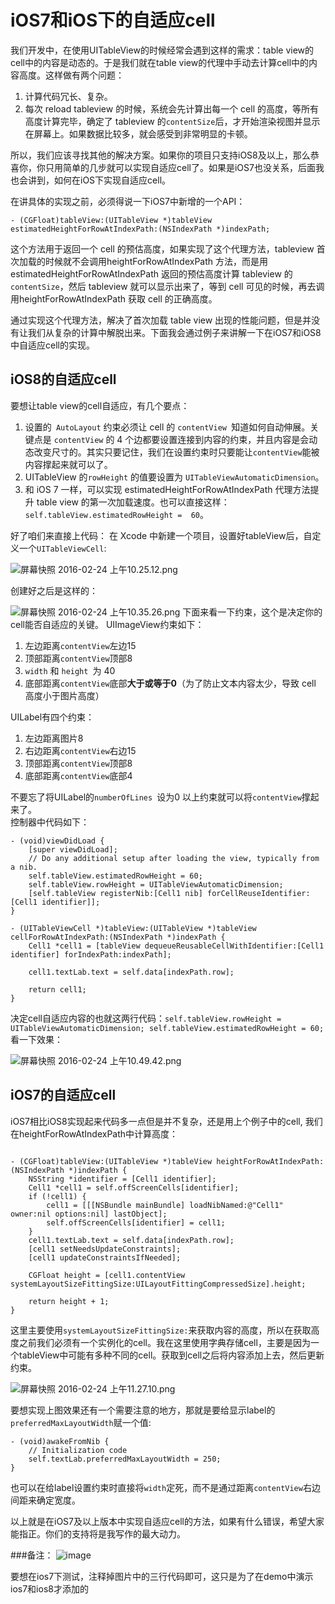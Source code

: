 # iOS7和iOS下的自适应cell
我们开发中，在使用UITableView的时候经常会遇到这样的需求：table view的cell中的内容是动态的。于是我们就在table view的代理中手动去计算cell中的内容高度。这样做有两个问题：
1. 计算代码冗长、复杂。
2. 每次 reload tableview 的时候，系统会先计算出每一个 cell 的高度，等所有高度计算完毕，确定了 tableview 的`contentSize`后，才开始渲染视图并显示在屏幕上。如果数据比较多，就会感受到非常明显的卡顿。

所以，我们应该寻找其他的解决方案。如果你的项目只支持iOS8及以上，那么恭喜你，你只用简单的几步就可以实现自适应cell了。如果是iOS7也没关系，后面我也会讲到，如何在iOS下实现自适应cell。

在讲具体的实现之前，必须得说一下iOS7中新增的一个API：

    - (CGFloat)tableView:(UITableView *)tableView estimatedHeightForRowAtIndexPath:(NSIndexPath *)indexPath;
这个方法用于返回一个 cell 的预估高度，如果实现了这个代理方法，tableview 首次加载的时候就不会调用heightForRowAtIndexPath 方法，而是用 estimatedHeightForRowAtIndexPath 返回的预估高度计算 tableview 的`contentSize`，然后 tableview 就可以显示出来了，等到 cell 可见的时候，再去调用heightForRowAtIndexPath 获取 cell 的正确高度。

通过实现这个代理方法，解决了首次加载 table view 出现的性能问题，但是并没有让我们从复杂的计算中解脱出来。下面我会通过例子来讲解一下在iOS7和iOS8中自适应cell的实现。

## iOS8的自适应cell
要想让table view的cell自适应，有几个要点：
1. 设置的` AutoLayout` 约束必须让 cell 的 `contentView `知道如何自动伸展。关键点是 `contentView` 的 4 个边都要设置连接到内容的约束，并且内容是会动态改变尺寸的。其实只要记住，我们在设置约束时只要能让`contentView`能被内容撑起来就可以了。
2. UITableView 的`rowHeight` 的值要设置为 `UITableViewAutomaticDimension`。
3. 和 iOS 7 一样，可以实现 estimatedHeightForRowAtIndexPath 代理方法提升 table view 的第一次加载速度。也可以直接这样：` self.tableView.estimatedRowHeight =  60`。

好了咱们来直接上代码：
在 Xcode 中新建一个项目，设置好tableView后，自定义一个`UITableViewCell`:

![屏幕快照 2016-02-24 上午10.25.12.png](http://upload-images.jianshu.io/upload_images/1351863-2776d0ed9c975732.png?imageMogr2/auto-orient/strip%7CimageView2/2/w/1240)

创建好之后是这样的：

![屏幕快照 2016-02-24 上午10.35.26.png](http://upload-images.jianshu.io/upload_images/1351863-af6d55fece3b3897.png?imageMogr2/auto-orient/strip%7CimageView2/2/w/1240)
下面来看一下约束，这个是决定你的cell能否自适应的关键。
UIImageView约束如下：
1. 左边距离`contentView`左边15
2. 顶部距离`contentView`顶部8
3.  `width` 和 `height `为 40
4. 底部距离`contentView`底部**大于或等于0**（为了防止文本内容太少，导致 cell 高度小于图片高度）

UILabel有四个约束：
1. 左边距离图片8
2. 右边距离`contentView`右边15
3. 顶部距离`contentView`顶部8
4. 底部距离`contentView`底部4

不要忘了将UILabel的`numberOfLines `设为0
以上约束就可以将`contentView`撑起来了。  
控制器中代码如下：
```
- (void)viewDidLoad {
    [super viewDidLoad];
    // Do any additional setup after loading the view, typically from a nib.
    self.tableView.estimatedRowHeight = 60;
    self.tableView.rowHeight = UITableViewAutomaticDimension;
    [self.tableView registerNib:[Cell1 nib] forCellReuseIdentifier:[Cell1 identifier]];
}

```
```
- (UITableViewCell *)tableView:(UITableView *)tableView cellForRowAtIndexPath:(NSIndexPath *)indexPath {
    Cell1 *cell1 = [tableView dequeueReusableCellWithIdentifier:[Cell1 identifier] forIndexPath:indexPath];
    
    cell1.textLab.text = self.data[indexPath.row];

    return cell1;
}
```
决定cell自适应内容的也就这两行代码：`self.tableView.rowHeight = UITableViewAutomaticDimension; self.tableView.estimatedRowHeight = 60;`
看一下效果：

![屏幕快照 2016-02-24 上午10.49.42.png](http://upload-images.jianshu.io/upload_images/1351863-fe824810ee5ab890.png?imageMogr2/auto-orient/strip%7CimageView2/2/w/1240)

## iOS7的自适应cell
iOS7相比iOS8实现起来代码多一点但是并不复杂，还是用上个例子中的cell,
我们在heightForRowAtIndexPath中计算高度：
```

- (CGFloat)tableView:(UITableView *)tableView heightForRowAtIndexPath:(NSIndexPath *)indexPath {
    NSString *identifier = [Cell1 identifier];
    Cell1 *cell1 = self.offScreenCells[identifier];
    if (!cell1) {
        cell1 = [[[NSBundle mainBundle] loadNibNamed:@"Cell1" owner:nil options:nil] lastObject];
        self.offScreenCells[identifier] = cell1;
    }
    cell1.textLab.text = self.data[indexPath.row];
    [cell1 setNeedsUpdateConstraints];
    [cell1 updateConstraintsIfNeeded];
    
    CGFloat height = [cell1.contentView systemLayoutSizeFittingSize:UILayoutFittingCompressedSize].height;

    return height + 1;
}
```
这里主要使用`systemLayoutSizeFittingSize:`来获取内容的高度，所以在获取高度之前我们必须有一个实例化的cell。我在这里使用字典存储cell，主要是因为一个tableView中可能有多种不同的cell。获取到cell之后将内容添加上去，然后更新约束。

![屏幕快照 2016-02-24 上午11.27.10.png](http://upload-images.jianshu.io/upload_images/1351863-0928f4b2616bdf6f.png?imageMogr2/auto-orient/strip%7CimageView2/2/w/1240)

要想实现上图效果还有一个需要注意的地方，那就是要给显示label的`preferredMaxLayoutWidth`赋一个值:
```
- (void)awakeFromNib {
    // Initialization code
    self.textLab.preferredMaxLayoutWidth = 250;
}
```
也可以在给label设置约束时直接将`width`定死，而不是通过距离`contentView`右边间距来确定宽度。

以上就是在iOS7及以上版本中实现自适应cell的方法，如果有什么错误，希望大家能指正。你们的支持将是我写作的最大动力。

###备注：
![image](https://github.com/hujewelz/DynamicCell/blob/master/explain.png)

要想在ios7下测试，注释掉图片中的三行代码即可，这只是为了在demo中演示ios7和ios8才添加的
